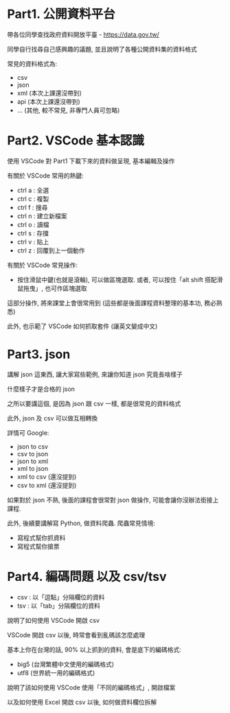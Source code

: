 # Part1. 公開資料平台

帶各位同學查找政府資料開放平臺 - https://data.gov.tw/

同學自行找尋自己感興趣的議題, 並且說明了各種公開資料集的資料格式

常見的資料格式為:

- csv
- json
- xml (本次上課還沒帶到)
- api (本次上課還沒帶到)
- ... (其他, 較不常見, 非專門人員可忽略)

# Part2. VSCode 基本認識

使用 VSCode 對 Part1 下載下來的資料做呈現, 基本編輯及操作

有關於 VSCode 常用的熱鍵:

- ctrl a : 全選
- ctrl c : 複製
- ctrl f : 搜尋
- ctrl n : 建立新檔案
- ctrl o : 讀檔
- ctrl s : 存擋
- ctrl v : 貼上
- ctrl z : 回覆到上一個動作

有關於 VSCode 常見操作:

- 按住滑鼠中鍵(也就是滾輪), 可以做區塊選取. 或者, 可以按住「alt shift 搭配滑鼠拖曳」, 也可作區塊選取

這部分操作, 將來課堂上會很常用到 (這些都是後面課程資料整理的基本功, 務必熟悉)

此外, 也示範了 VSCode 如何抓取套件 (讓英文變成中文)

# Part3. json

講解 json 這東西, 讓大家寫些範例, 來讓你知道 json 究竟長啥樣子

什麼樣子才是合格的 json

之所以要講這個, 是因為 json 跟 csv 一樣, 都是很常見的資料格式

此外, json 及 csv 可以做互相轉換

詳情可 Google:

- json to csv
- csv to json
- json to xml
- xml to json
- xml to csv (還沒提到)
- csv to xml (還沒提到)

如果對於 json 不熟, 後面的課程會很常對 json 做操作, 可能會讓你沒辦法銜接上課程.

此外, 後續要講解寫 Python, 做資料爬蟲. 爬蟲常見情境:

- 寫程式幫你抓資料
- 寫程式幫你搶票

# Part4. 編碼問題 以及 csv/tsv

- csv : 以「逗點」分隔欄位的資料
- tsv : 以「tab」分隔欄位的資料

說明了如何使用 VSCode 開啟 csv

VSCode 開啟 csv 以後, 時常會看到亂碼該怎麼處理

基本上你在台灣的話, 90% 以上抓到的資料, 會是底下的編碼格式:

- big5 (台灣繁體中文使用的編碼格式)
- utf8 (世界統一用的編碼格式)

說明了該如何使用 VSCode 使用「不同的編碼格式」, 開啟檔案

以及如何使用 Excel 開啟 csv 以後, 如何做資料欄位拆解
